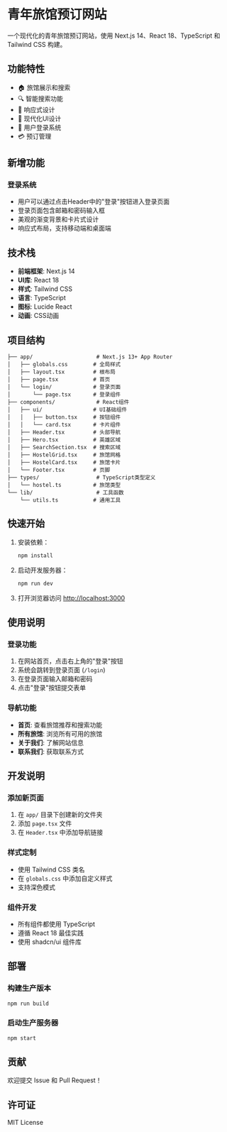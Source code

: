# 青年旅馆预订网站

一个现代化的青年旅馆预订网站，使用 Next.js 14、React 18、TypeScript 和 Tailwind CSS 构建。

## 功能特性

- 🏠 旅馆展示和搜索
- 🔍 智能搜索功能
- 📱 响应式设计
- 🎨 现代化UI设计
- 🔐 用户登录系统
- 💳 预订管理

## 新增功能

### 登录系统
- 用户可以通过点击Header中的"登录"按钮进入登录页面
- 登录页面包含邮箱和密码输入框
- 美观的渐变背景和卡片式设计
- 响应式布局，支持移动端和桌面端

## 技术栈

- **前端框架**: Next.js 14
- **UI库**: React 18
- **样式**: Tailwind CSS
- **语言**: TypeScript
- **图标**: Lucide React
- **动画**: CSS动画

## 项目结构

```
├── app/                    # Next.js 13+ App Router
│   ├── globals.css        # 全局样式
│   ├── layout.tsx         # 根布局
│   ├── page.tsx           # 首页
│   └── login/             # 登录页面
│       └── page.tsx       # 登录组件
├── components/             # React组件
│   ├── ui/                # UI基础组件
│   │   ├── button.tsx     # 按钮组件
│   │   └── card.tsx       # 卡片组件
│   ├── Header.tsx         # 头部导航
│   ├── Hero.tsx           # 英雄区域
│   ├── SearchSection.tsx  # 搜索区域
│   ├── HostelGrid.tsx     # 旅馆网格
│   ├── HostelCard.tsx     # 旅馆卡片
│   └── Footer.tsx         # 页脚
├── types/                  # TypeScript类型定义
│   └── hostel.ts          # 旅馆类型
└── lib/                    # 工具函数
    └── utils.ts           # 通用工具
```

## 快速开始

1. 安装依赖：
   ```bash
   npm install
   ```

2. 启动开发服务器：
   ```bash
   npm run dev
   ```

3. 打开浏览器访问 [http://localhost:3000](http://localhost:3000)

## 使用说明

### 登录功能
1. 在网站首页，点击右上角的"登录"按钮
2. 系统会跳转到登录页面 (`/login`)
3. 在登录页面输入邮箱和密码
4. 点击"登录"按钮提交表单

### 导航功能
- **首页**: 查看旅馆推荐和搜索功能
- **所有旅馆**: 浏览所有可用的旅馆
- **关于我们**: 了解网站信息
- **联系我们**: 获取联系方式

## 开发说明

### 添加新页面
1. 在 `app/` 目录下创建新的文件夹
2. 添加 `page.tsx` 文件
3. 在 `Header.tsx` 中添加导航链接

### 样式定制
- 使用 Tailwind CSS 类名
- 在 `globals.css` 中添加自定义样式
- 支持深色模式

### 组件开发
- 所有组件都使用 TypeScript
- 遵循 React 18 最佳实践
- 使用 shadcn/ui 组件库

## 部署

### 构建生产版本
```bash
npm run build
```

### 启动生产服务器
```bash
npm start
```

## 贡献

欢迎提交 Issue 和 Pull Request！

## 许可证

MIT License
